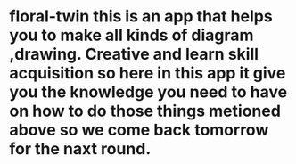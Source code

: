 # floral-twin this is an app that helps you to make all kinds of diagram ,drawing. Creative and learn skill acquisition so here in this app it give you the knowledge you need to have on how to do those things metioned above so we come back tomorrow for the naxt round.
